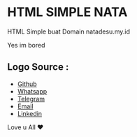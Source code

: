 # HTML SIMPLE NATA
HTML Simple buat Domain natadesu.my.id

Yes im bored

## Logo Source :

- [Github](https://commons.wikimedia.org/wiki/File:Octicons-mark-github.svg#/media/File:Octicons-mark-github.svg)
- [Whatsapp](https://www.svgrepo.com/svg/106976/whatsapp)
- [Telegram](https://www.pngdownload.id/png-5024mt/)
- [Email](https://www.freepnglogos.com/images/email-logo-png-1111.html)
- [Linkedin](https://icon-icons.com/icon/linkedin/59873)


Love u All ❤
